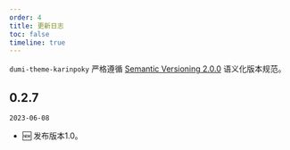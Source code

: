 ```yaml
---
order: 4
title: 更新日志
toc: false
timeline: true
---
```


`dumi-theme-karinpoky` 严格遵循 [Semantic Versioning 2.0.0](http://semver.org/lang/zh-CN/) 语义化版本规范。

## 0.2.7

`2023-06-08`

- 🆕 发布版本1.0。
